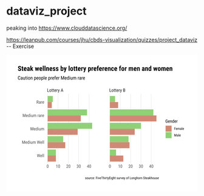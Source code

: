 # dataviz_project
peaking into https://www.clouddatascience.org/


https://leanpub.com/courses/jhu/cbds-visualization/quizzes/project_dataviz   -- Exercise

![](explanatory_figures/steak_wellness_lottery_gender.svg)